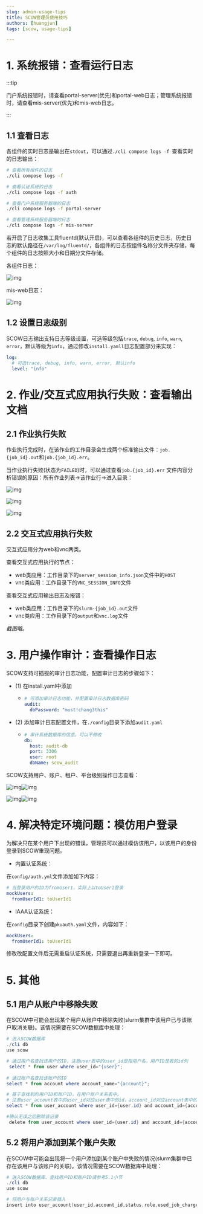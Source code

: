 ```yaml
---
slug: admin-usage-tips
title: SCOW管理员使用技巧
authors: [huangjun]
tags: [scow, usage-tips]

---
```


# 1. 系统报错：查看运行日志

:::tip

门户系统报错时，请查看portal-server(优先)和portal-web日志；管理系统报错时，请查看mis-server(优先)和mis-web日志。

:::

## 1.1 查看日志

各组件的实时日志是输出在`stdout`，可以通过`./cli compose logs -f `查看实时的日志输出：

```Bash
# 查看所有组件的日志
./cli compose logs -f 

# 查看认证系统的日志
./cli compose logs -f auth

# 查看门户系统服务器端的日志
./cli compose logs -f portal-server

# 查看管理系统服务器端的日志
./cli compose logs -f mis-server
```

若开启了日志收集工具fluentd(默认开启)，可以查看各组件的历史日志，历史日志的默认路径在`/var/log/fluentd/`，各组件的日志按组件名称分文件夹存储，每个组件的日志按照大小和日期分文件存储。

各组件日志：

![img](./images/servers-log.png)

mis-web日志：

![img](./images/mis-server-log.png)

## 1.2 设置日志级别

SCOW日志输出支持日志等级设置，可选等级包括`trace`, `debug`, `info`, `warn`, `error`，默认等级为`info`，通过修改`install.yamll`日志配置部分来实现：

```YAML
log:
  # 可选trace, debug, info, warn, error, 默认info
  level: "info"
```

# 2. 作业/交互式应用执行失败：查看输出文档

## 2.1 作业执行失败

作业执行完成时，在该作业的工作目录会生成两个标准输出文件：`job.{job_id}.out`和`job.{job_id}.err`。

当作业执行失败(状态为`FAILED`)时，可以通过查看`job.{job_id}.err` 文件内容分析错误的原因：所有作业列表->该作业行->进入目录：

![img](./images/history-jobs.png)

![img](./images/files.png)

![img](./images/job-error.png)

## 2.2 交互式应用执行失败

交互式应用分为web和vnc两类。

查看交互式应用执行的节点：

- web类应用：工作目录下的`server_session_info.json`文件中的`HOST`
- vnc类应用：工作目录下的`VNC_SESSION_INFO`文件

查看交互式应用输出日志及报错：

- web类应用：工作目录下的`slurm-{job_id}.out`文件
- vnc类应用：工作目录下的`output`和`vnc.log`文件

*截图略。*

# 3. 用户操作审计：查看操作日志

SCOW支持可插拔的审计日志功能，配置审计日志的步骤如下：

- (1) 在install.yaml中添加
  - ```YAML
    # 可添加审计日志功能，并配置审计日志数据库密码
    audit:
      dbPassword: "must!chang3this"
    ```
- (2) 添加审计日志配置文件，在`./config`目录下添加`audit.yaml`
  - ```YAML
    # 审计系统数据库的信息。可以不修改
    db:
      host: audit-db
      port: 3306
      user: root
      dbName: scow_audit 
    ```

SCOW支持用户、账户、租户、平台级别操作日志查看：

![img](./images/user-log.png)![img](./images/account-log.png)

![img](./images/tenant-log.png)![img](./images/platform-log.png)

# 4. 解决特定环境问题：模仿用户登录

为解决只在某个用户下出现的错误，管理员可以通过模仿该用户，以该用户的身份登录到SCOW重现问题。

- 内置认证系统：

在`config/auth.yml`文件添加如下内容：

```YAML
# 当登录用户的ID为fromUser1，实际上以toUser1登录
mockUsers:
  fromUserId1: toUserId1
```

- IAAA认证系统：

在`config`目录下创建`pkuauth.yaml`文件，内容如下：

```YAML
mockUsers: 
  fromUserId1: toUserId1
```

修改改配置文件后无需重启认证系统，只需要退出再重新登录一下即可。

# 5. 其他

## 5.1 用户从账户中移除失败

在SCOW中可能会出现某个用户从账户中移除失败(slurm集群中该用户已与该账户取消关联)。该情况需要在SCOW数据库中处理：

```PowerShell
# 进入SCOW数据库
./cli db
use scow

# 通过用户名查找该用户的ID，注意user表中的user_id是指用户名，用户ID是表的id列
 select * from user where user_id="{user}";
 
# 通过账户名查找该账户的ID
select * from account where account_name="{account}";

# 基于查找到的用户ID和账户ID，在用户账户关系表中。
# 注意user_account表中的user_id对应user表中的id，account_id对应account表中的id
select * from user_account where user_id={user.id} and account_id={account.id};

#确认无误之后删除该记录
 delete from user_account where user_id={user.id} and account_id={account.id};
```

## 5.2 **将用户添加到某个账户失败**

在SCOW中可能会出现将一个用户添加到某个账户中失败的情况(slurm集群中已存在该用户与该账户的关联)。该情况需要在SCOW数据库中处理：

```PowerShell
# 进入SCOW数据库、查找用户ID和账户ID请参考5.1小节
./cli db
use scow

# 将用户与账户关系记录插入
insert into user_account(user_id,account_id,status,role,used_job_charge,job_charge_limit) values({user.id} , {account.id}, "UNBLOCKED", "USER", NULL, NULL); 
```